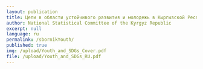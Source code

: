 ```yaml
---
layout: publication
title: Цели в области устойчивого развития и молодежь в Кыргызской Республике
author: National Statistical Committee of the Kyrgyz Republic
excerpt: null
language: ru
permalink: /sbornikYouth/
published: true
img: /upload/Youth_and_SDGs_Cover.pdf
file: /upload/Youth_and_SDGs_RU.pdf
---
```

